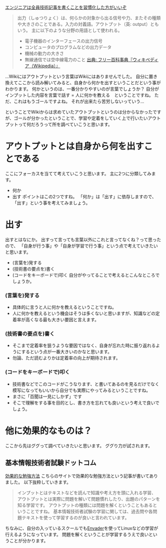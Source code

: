 [エンジニアは全員技術記事を書くことを習慣化した方がいいぞ](https://qiita.com/HiromuMasuda0228/items/a71dea7ef4d77a30b118)


> 出力（しゅつりょく）は、何らかの対象から出る信号や力、またその種類や大きさのことである。入力の対義語。アウトプット（英: output）ともいう。
> 主に以下のような分野の用語として使われる。
> - 電子機器のインターフェースの出力信号
> - コンピュータのプログラムなどの出力データ
> - 機械の動力の大きさ
> - 無線通信では空中線電力のこと
> [出典: フリー百科事典『ウィキペディア（Wikipedia）』](https://ja.wikipedia.org/wiki/%E5%87%BA%E5%8A%9B)

...Wikiにはアウトプットという言葉はWikiにはありませんでした。
自分に置き換えてここから読み解いてみると、自身から何かを出すということだという事がわかります。
何かというのは、一番分かりやすいのが言葉でしょうか？
自分がインプットした内容を言葉で話す = 人に何かを教える　ということですね。
ただ、これはもうゴールですよね。
それが出来たら苦労しないっていう...

ということでWikiからは求めていたアウトプットというのは分からなかったですが、ゴールが分かったということで、学習や定着をしていく上で行いたいアウトプットって何だろうって所を調べていこうと思います。

# アウトプットとは自身から何を出すことである
ここにフォーカスを当てて考えていこうと思います。
主に2つに分類してみます。
- 何か
- 出す
ポイントはこの2つですね。
「何か」は「出す」に依存しますので、「出す」という事を考えてみましょう。

# 出す
出すとはなにか。
出すって言っても言葉以外にこれと言ってなくね？って思ったので、
「自身が行う事」や「自身が学習で行う事」という点で考えていきたいと思います。
- (言葉を)発する
- (技術書の要点を)書く
- (コードをキーボードで)叩く
自分がやってることで考えるとこんなところでしょうか。

### (言葉を)発する
- 具体的に言うと人に何かを教えるということですね。
- 人に何かを教えるという機会はそうは多くないと思いますが、知識などの定着率が高くなる最も大きい要因と言えます。

### (技術書の要点を)書く
- そこまで定着率を狙うような要因ではなく、自身が忘れた時に振り返れるようにするという点が一番大きいのかなと思います。
- 勿論、ただ読むよりかは定着率の向上が期待されます。

### (コードをキーボードで)叩く
- 技術書などでこのコードがこうなります、と書いてあるのを見るだけでなく模写になってもいいから自分でも実際にやってみるということですね。
- まさに「百聞は一見にしかず」です
- そこで理解をする事を目的とし、書き方を忘れても良いという考えで良いでしょう。

# 他に効果的なものは？
ここから先はググって調べていきたいと思います。
ググり力が試されます。

## 基本情報技術者試験ドットコム
[効果的な勉強方法](https://www.fe-siken.com/festudy.html)
こちらのサイトで効果的な勉強方法という記事が書いてありました。
以下抜粋していきます。
> インプットとはテキストなどを読んで知識や考え方を頭に入れる学習、
> アウトプットとは実際に問題を解いて問題慣れしたり、出題のパターンを知る学習です。
アウトプットの種類には問題を解くということもあるということですね。
基本情報技術者試験の学習に関しては、過去問や各問題テキストを使って学習するのが良いと言われています。

ちなみに、自分の入っているスクールでも[Envader](https://envader.plus/home)を使ってLinuxなどの学習が行えるようになっています。
問題を解くということが学習するうえで良いということが分かります。

